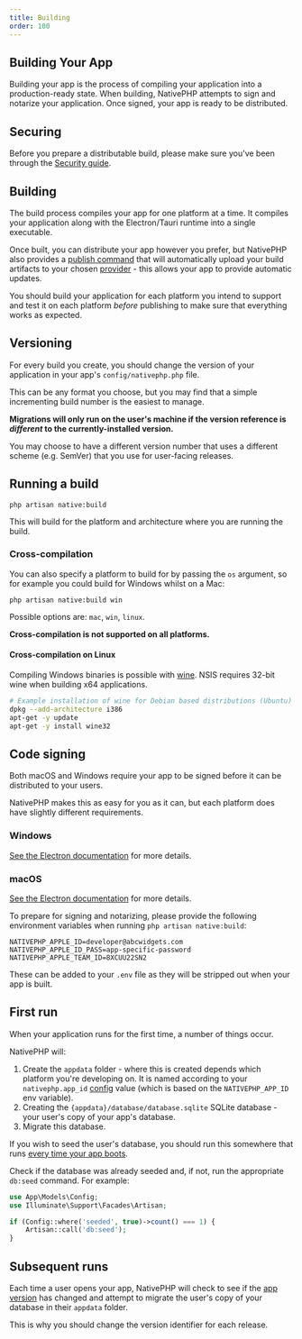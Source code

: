 ```yaml
---
title: Building
order: 100
---
```

## Building Your App

Building your app is the process of compiling your application into a production-ready state. When building, NativePHP
attempts to sign and notarize your application. Once signed, your app is ready to be distributed.

## Securing

Before you prepare a distributable build, please make sure you've been through the
[Security guide](/docs/digging-deeper/security).

## Building

The build process compiles your app for one platform at a time. It compiles your application along with the
Electron/Tauri runtime into a single executable.

Once built, you can distribute your app however you prefer, but NativePHP also provides a [publish command](publishing)
that will automatically upload your build artifacts to your chosen [provider](/docs/publishing/updating) - this allows
your app to provide automatic updates.

You should build your application for each platform you intend to support and test it on each platform _before_
publishing to make sure that everything works as expected.

## Versioning

For every build you create, you should change the version of your application in your app's `config/nativephp.php` file.

This can be any format you choose, but you may find that a simple incrementing build number is the easiest to manage.

**Migrations will only run on the user's machine if the version reference is _different_ to the currently-installed version.**

You may choose to have a different version number that uses a different scheme (e.g. SemVer) that you use for user-facing
releases.

## Running a build

```shell
php artisan native:build
```

This will build for the platform and architecture where you are running the build.

### Cross-compilation

You can also specify a platform to build for by passing the `os` argument, so for example you could build for Windows
whilst on a Mac:

```shell
php artisan native:build win
```

Possible options are: `mac`, `win`, `linux`.

**Cross-compilation is not supported on all platforms.**

#### Cross-compilation on Linux

Compiling Windows binaries is possible with [wine](https://www.winehq.org/).
NSIS requires 32-bit wine when building x64 applications.

```bash
# Example installation of wine for Debian based distributions (Ubuntu)
dpkg --add-architecture i386
apt-get -y update
apt-get -y install wine32
```

## Code signing
Both macOS and Windows require your app to be signed before it can be distributed to your users.

NativePHP makes this as easy for you as it can, but each platform does have slightly different requirements.

### Windows

[See the Electron documentation](https://www.electronforge.io/guides/code-signing/code-signing-windows) for more details.

### macOS

[See the Electron documentation](https://www.electronforge.io/guides/code-signing/code-signing-macos) for more details.

To prepare for signing and notarizing, please provide the following environment variables when running
`php artisan native:build`:

```dotenv
NATIVEPHP_APPLE_ID=developer@abcwidgets.com
NATIVEPHP_APPLE_ID_PASS=app-specific-password
NATIVEPHP_APPLE_TEAM_ID=8XCUU22SN2
```

These can be added to your `.env` file as they will be stripped out when your app is built.

## First run

When your application runs for the first time, a number of things occur.

NativePHP will:

1. Create the `appdata` folder - where this is created depends which platform you're developing on. It is named
  according to your `nativephp.app_id` [config](/docs/getting-started/configuration) value (which is based on the
  `NATIVEPHP_APP_ID` env variable).
2. Creating the `{appdata}/database/database.sqlite` SQLite database - your user's copy of your app's database.
3. Migrate this database.

If you wish to seed the user's database, you should run this somewhere that runs
[every time your app boots](/docs/the-basics/app-lifecycle#codeApplicationBootedcode).

Check if the database was already seeded and, if not, run the appropriate `db:seed` command. For example:

```php
use App\Models\Config;
use Illuminate\Support\Facades\Artisan;

if (Config::where('seeded', true)->count() === 1) {
    Artisan::call('db:seed');
}
```

## Subsequent runs

Each time a user opens your app, NativePHP will check to see if the [app version](#versioning) has changed and attempt
to migrate the user's copy of your database in their `appdata` folder.

This is why you should change the version identifier for each release.

